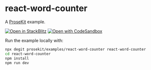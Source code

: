 # react-word-counter

A [ProseKit](https://prosekit.dev) example.

[![Open in StackBlitz](https://developer.stackblitz.com/img/open_in_stackblitz.svg)](https://stackblitz.com/github/prosekit/examples/tree/master/react-word-counter)
[![Open with CodeSandbox](https://assets.codesandbox.io/github/button-edit-lime.svg)](https://codesandbox.io/p/sandbox/github/prosekit/examples/tree/master/react-word-counter)

Run the example locally with:

```bash
npx degit prosekit/examples/react-word-counter react-word-counter
cd react-word-counter
npm install
npm run dev
```
